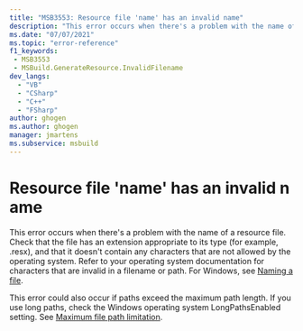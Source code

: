 ```yaml
---
title: "MSB3553: Resource file 'name' has an invalid name"
description: "This error occurs when there's a problem with the name of a resource file."
ms.date: "07/07/2021"
ms.topic: "error-reference"
f1_keywords:
 - MSB3553
 - MSBuild.GenerateResource.InvalidFilename
dev_langs:
  - "VB"
  - "CSharp"
  - "C++"
  - "FSharp"
author: ghogen
ms.author: ghogen
manager: jmartens
ms.subservice: msbuild
---
```

# Resource file 'name' has an invalid name

This error occurs when there's a problem with the name of a resource file. Check that the file has an extension appropriate to its type (for example, .resx), and that it doesn't contain any characters that are not allowed by the operating system. Refer to your operating system documentation for characters that are invalid in a filename or path. For Windows, see [Naming a file](/windows/win32/fileio/naming-a-file#naming-conventions).

This error could also occur if paths exceed the maximum path length. If you use long paths, check the Windows operating system LongPathsEnabled setting. See [Maximum file path limitation](/windows/win32/fileio/maximum-file-path-limitation?tabs=cmd).
